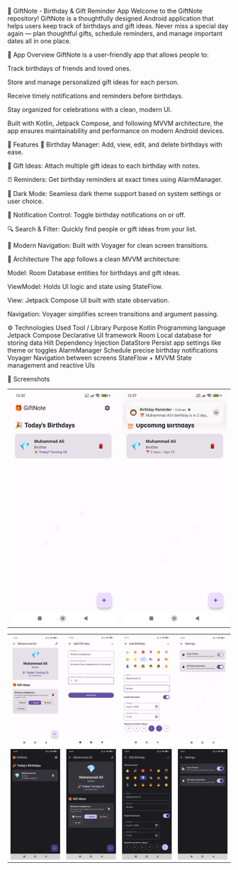 🎁 GiftNote - Birthday & Gift Reminder App
Welcome to the GiftNote repository! GiftNote is a thoughtfully designed Android application that
helps users keep track of birthdays and gift ideas. Never miss a special day again — plan thoughtful
gifts, schedule reminders, and manage important dates all in one place.

📱 App Overview
GiftNote is a user-friendly app that allows people to:

Track birthdays of friends and loved ones.

Store and manage personalized gift ideas for each person.

Receive timely notifications and reminders before birthdays.

Stay organized for celebrations with a clean, modern UI.

Built with Kotlin, Jetpack Compose, and following MVVM architecture, the app ensures maintainability
and performance on modern Android devices.

🚀 Features
🎂 Birthday Manager: Add, view, edit, and delete birthdays with ease.

🎁 Gift Ideas: Attach multiple gift ideas to each birthday with notes.

⏰ Reminders: Get birthday reminders at exact times using AlarmManager.

🌙 Dark Mode: Seamless dark theme support based on system settings or user choice.

🔕 Notification Control: Toggle birthday notifications on or off.

🔍 Search & Filter: Quickly find people or gift ideas from your list.

🧭 Modern Navigation: Built with Voyager for clean screen transitions.

🧱 Architecture
The app follows a clean MVVM architecture:

Model: Room Database entities for birthdays and gift ideas.

ViewModel: Holds UI logic and state using StateFlow.

View: Jetpack Compose UI built with state observation.

Navigation: Voyager simplifies screen transitions and argument passing.

⚙️ Technologies Used
Tool / Library Purpose
Kotlin Programming language
Jetpack Compose Declarative UI framework
Room Local database for storing data
Hilt Dependency Injection
DataStore Persist app settings like theme or toggles
AlarmManager Schedule precise birthday notifications
Voyager Navigation between screens
StateFlow + MVVM State management and reactive UIs


📸 Screenshots


<table>
<td><img src="images/4.jpg" alt="Screenshot 1" width="800"/></td> 
<td><img src="images/10.jpg" alt="Screenshot 2" width="800"/></td> 
</table>
<table>
<tr> 
<td> <img src="images/3.jpg" alt="Screenshot 1" width="200"/></td>
<td><img src="images/2.jpg" alt="Screenshot 2" width="200"/></td> 
<td><img src="images/1.jpg" alt="Screenshot 3" width="200"/></td> 
<td><img src="images/5.jpg" alt="Screenshot 4" width="200"/></td>
</tr>
<tr> 
<td><img src="images/7.jpg" alt="Screenshot 5" width="200"/></td> 
<td><img src="images/8.jpg" alt="Screenshot 6" width="200"/></td> 
<td><img src="images/9.jpg" alt="Screenshot 7" width="200"/></td> 
<td><img src="images/6.jpg" alt="Screenshot 8" width="200"/></td> 
</tr> 
</table>